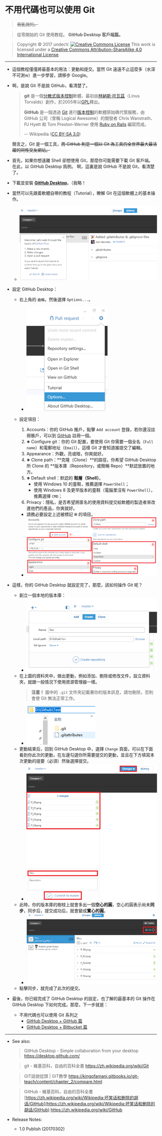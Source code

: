 # 不用代碼也可以使用 Git

> ~~我亂說的。~~

> 從零開始的 Git 使用教程。
> **GitHub Desktop 客戶端篇。**

> Copyright © 2017 undecV.
> [![Creative Commons License](https://i.creativecommons.org/l/by-sa/4.0/88x31.png)](http://creativecommons.org/licenses/by-sa/4.0/)
> This work is licensed under a [Creative Commons Attribution-ShareAlike 4.0 International License](http://creativecommons.org/licenses/by-sa/4.0/).

---

- 這個教程僅僅將最基本的用法：更動和提交。當然 Git 遠遠不止這麼多（水深不可測w）進一步學習，請移步 Google。

- 啊，是說 Git 不是說 GitHub，看清楚了。

  > **git** 是一個[分散式版本控制](https://zh.wikipedia.org/wiki/%E5%88%86%E6%95%A3%E5%BC%8F%E7%89%88%E6%9C%AC%E6%8E%A7%E5%88%B6)軟體，最初由[林納斯·托瓦茲](https://zh.wikipedia.org/wiki/%E6%9E%97%E7%BA%B3%E6%96%AF%C2%B7%E6%89%98%E7%93%A6%E5%85%B9)（Linus Torvalds）創作，於2005年以[GPL](https://zh.wikipedia.org/wiki/GPL)釋出。
  >
  > **GitHub** 是一個透過 [Git](https://zh.wikipedia.org/wiki/Git) 進行[版本控制](https://zh.wikipedia.org/wiki/%E7%89%88%E6%9C%AC%E6%8E%A7%E5%88%B6)的軟體原始碼代管服務，由 GitHub 公司（曾稱 Logical Awesome）的開發者 Chris Wanstrath、PJ Hyett 和 Tom Preston-Werner 使用 [Ruby on Rails](https://zh.wikipedia.org/wiki/Ruby_on_Rails) 編寫而成。
  >
  > -- Wikipedia ([CC BY-SA 3.0](https://zh.wikipedia.org/zh-tw/Wikipedia:CC_BY-SA_3.0协议文本))

  簡言之，Git 是一個工具，~~而 GitHub 則是一個以 Git 為工具的全世界最大最活躍的同性交友網站。~~

- 首先，如果你想遠離 Shell 卻想使用 Git，那麼你可能需要下載 Git 客戶端。
  在此，以 GitHub Desktop 爲例。
  啊，這裏是說  GitHub 不是說 Git，看清楚了。

- 下載並安裝 [**GitHub Desktop**](https://desktop.github.com/)。（我略！

- 當然可以先跟着軟體自帶的教程（Tutorial），瞭解 Git 在這個軟體上的基本操作。
  - ![Options](GHDt_V1/P_00.png)

- 設定 GitHub Desktop： 
  - 右上角的 `齒輪`，然後選擇 `Options...`。
    - ![Options](GHDt_V1/P_01.png)

  - 設定項目：
    1. Accounts：你的 GitHub 賬戶，點擊 `Add account` 登錄，若你還沒註冊賬戶，可以到 [GitHub](https://github.com/) 註冊一個。
    2. **※** Configure git：你的 Git 配置，要使用 Git 你需要一個全名（`Full name`）和電郵地址（`Email`），這樣 Git 才會知道誰提交了編輯。
    3. Appearance：外觀，亮或暗，你爽就好。
    4. **※** Clone path：**克隆（Clone）**的路徑，你希望 GitHub Desktop 所 Clone 的 **版本庫（Repository，或簡稱 Repo）**默認放置的地方。
    5. **※** Default shell：默認的 **殼層（Shell）**。
       - 使用 Windows 10 的童鞋，推薦選擇 `PowerShell`；
       - 使用 Windows 8 及更早版本的童鞋（電腦里沒有 `PowerShell`），推薦選擇 `CMD`；
    6. Privacy：隱私，是否希望將匿名的使用資料提交給軟體的製造者來改進他們的產品，你爽就好。
    - 請務必要設定上述被標記 **`※`** 的項目。
    - ![Options](GHDt_V1/P_02.png)

- 這樣，你的 GitHub Desktop 就設定完了，那麼，該如何操作 Git 呢？
  - 創立一個本地的版本庫：
    - ![Options](GHDt_V1/P_03.png)
  - 在上圖的資料夾中，做出更動，例如添加、刪除或修改文件，設立資料夾，就跟一般情況下使用資源管理器一樣。
    > **注意！**
    > 圖中的 `.git` 文件夾記載著你的版本訊息，請勿刪除，否則會使 Git 無法正常工作。
    - ![Options](GHDt_V1/P_04.png)
  - 更動結束后，回到 GitHub Desktop 中，選擇 `Change` 頁面，可以在下面看到你此次的更動，在左邊勾選你所需要提交的更動，並且在下方填寫本次更動的提要（必須）然後選擇提交。
    - ![Options](GHDt_V1/P_05.png)
  - 此時，你的版本庫的樹枝上就會多出一個**空心的圓**，空心的圓表示尚未**同步**，同步后，提交成功后，就會變成**實心的圓**。
    - ![Options](GHDt_V1/P_06.png)
  - 點擊同步，就完成了此次的提交。

- 最後，你已經完成了 GitHub Desktop 的設定，也了解的最基本的 Git 操作在 GitHub Desktop 下如何完成。那麼，下一步就是：

  - 不用代碼也可以使用 Git 系列之
    - [GitHub Desktop + GitHub 篇](GHDt+GH_V1.md) 
    - [GitHub Desktop + Bitbucket 篇](GHDt+Bb_V1.md) 

---

- See also:
  > GitHub Desktop - Simple collaboration from your desktop
  > https://desktop.github.com/

  > git - 維基百科，自由的百科全書
  > https://zh.wikipedia.org/wiki/Git

  > GIT話說從頭 | GIT教學
  > https://kingofamani.gitbooks.io/git-teach/content/chapter_2/compare.html

  > GitHub - 維基百科，自由的百科全書
  > [https://zh.wikipedia.org/wiki/Wikipedia:坏笑话和删除的胡话/GitHub](https://zh.wikipedia.org/wiki/Wikipedia:坏笑话和删除的胡话/GitHub)
  > https://zh.wikipedia.org/wiki/GitHub

- Release Notes:
  - 1.0 Publish (20170302)

